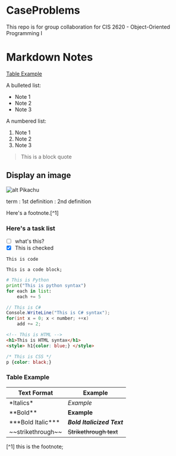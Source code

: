 # CaseProblems

This repo is for group collaboration for CIS 2620 - Object-Oriented Programming I

# Markdown Notes

[Table Example](#table-example)

A bulleted list:

- Note 1
- Note 2
- Note 3

A numbered list:

1. Note 1
2. Note 2
3. Note 3

> This is a block quote
>



## Display an image
![alt Pikachu](image.png)

term
: 1st definition
: 2nd definition


Here's a footnote.[^1]

### Here's a task list
- [ ] what's this?
- [x] This is checked

`This is code`

```
This is a code block;
```

```python
# This is Python
print("This is python syntax")
for each in list:
    each += 5
```
```csharp
// This is C#
Console.WriteLine("This is C# syntax");
for(int x = 0; x < number; ++x)
    add += 2;
```
```html
<!-- This is HTML -->
<h1>This is HTML syntax</h1>
<style> h1{color: blue;} </style>
```
```css
/* This is CSS */
p {color: black;}

```

### Table Example
| Text Format           | Example                     |
| --------------------- | --------------------------- |
| \*Italics*            | *Example*                   |
| \*\*Bold**            | **Example**                 |
| \*\*\*Bold Italic***  | ***Bold Italicized Text***  |
| \~\~strikethrough~~   | ~~Strikethrough text~~      |


[^1] this is the footnote;
